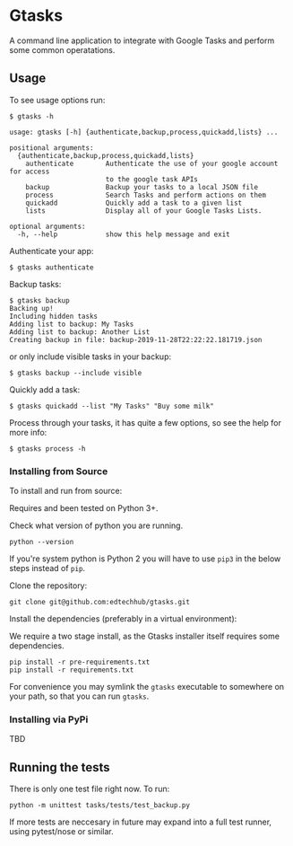 # Gtasks

A command line application to integrate with Google Tasks and perform some common operatations.

## Usage

To see usage options run:
```
$ gtasks -h

usage: gtasks [-h] {authenticate,backup,process,quickadd,lists} ...

positional arguments:
  {authenticate,backup,process,quickadd,lists}
    authenticate        Authenticate the use of your google account for access
                        to the google task APIs
    backup              Backup your tasks to a local JSON file
    process             Search Tasks and perform actions on them
    quickadd            Quickly add a task to a given list
    lists               Display all of your Google Tasks Lists.

optional arguments:
  -h, --help            show this help message and exit
```

Authenticate your app:
```
$ gtasks authenticate
```

Backup tasks:
```
$ gtasks backup
Backing up!
Including hidden tasks
Adding list to backup: My Tasks
Adding list to backup: Another List
Creating backup in file: backup-2019-11-28T22:22:22.181719.json
```
or only include visible tasks in your backup:
```
$ gtasks backup --include visible
```

Quickly add a task:
```
$ gtasks quickadd --list "My Tasks" "Buy some milk"
```

Process through your tasks, it has quite a few options, so see the help for more info:
```
$ gtasks process -h
```

### Installing from Source

To install and run from source:

Requires and been tested on Python 3+.

Check what version of python you are running.
```
python --version
```
If you're system python is Python 2 you will have to use `pip3` in the below steps instead of `pip`.

Clone the repository:

```
git clone git@github.com:edtechhub/gtasks.git
```
Install the dependencies (preferably in a virtual environment):

We require a two stage install, as the Gtasks installer itself requires some dependencies.
```
pip install -r pre-requirements.txt
pip install -r requirements.txt
```

For convenience you may symlink the `gtasks` executable to somewhere on your path, so that you can run `gtasks`.

### Installing via PyPi

TBD

## Running the tests

There is only one test file right now. To run:
```
python -m unittest tasks/tests/test_backup.py
```
If more tests are neccesary in future may expand into a full test runner, using pytest/nose or similar.
